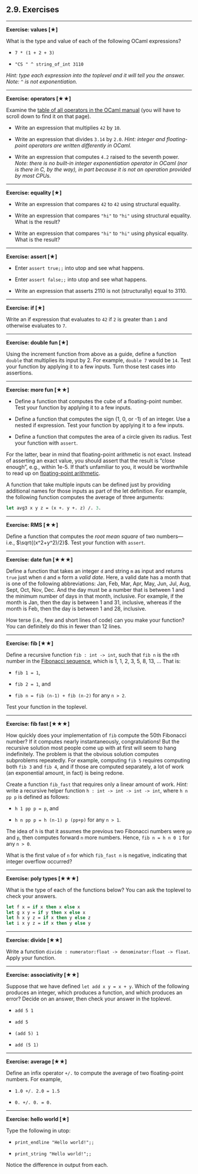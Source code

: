 ## 2.9. Exercises

___

**Exercise: values \[★\]**

What is the type and value of each of the following OCaml expressions?

-   `7 * (1 + 2 + 3)`
    
-   `"CS " ^ string_of_int 3110`
    

_Hint: type each expression into the toplevel and it will tell you the answer. Note: `^` is not exponentiation._

___

**Exercise: operators \[★★\]**

Examine the [table of all operators in the OCaml manual](https://v2.ocaml.org/manual/expr.html#ss%3Aexpr-operators) (you will have to scroll down to find it on that page).

-   Write an expression that multiplies `42` by `10`.
    
-   Write an expression that divides `3.14` by `2.0`. _Hint: integer and floating-point operators are written differently in OCaml._
    
-   Write an expression that computes `4.2` raised to the seventh power. _Note: there is no built-in integer exponentiation operator in OCaml (nor is there in C, by the way), in part because it is not an operation provided by most CPUs._
    

___

**Exercise: equality \[★\]**

-   Write an expression that compares `42` to `42` using structural equality.
    
-   Write an expression that compares `"hi"` to `"hi"` using structural equality. What is the result?
    
-   Write an expression that compares `"hi"` to `"hi"` using physical equality. What is the result?
    

___

**Exercise: assert \[★\]**

-   Enter `assert true;;` into utop and see what happens.
    
-   Enter `assert false;;` into utop and see what happens.
    
-   Write an expression that asserts 2110 is not (structurally) equal to 3110.
    

___

**Exercise: if \[★\]**

Write an if expression that evaluates to `42` if `2` is greater than `1` and otherwise evaluates to `7`.

___

**Exercise: double fun \[★\]**

Using the increment function from above as a guide, define a function `double` that multiplies its input by 2. For example, `double 7` would be `14`. Test your function by applying it to a few inputs. Turn those test cases into assertions.

___

**Exercise: more fun \[★★\]**

-   Define a function that computes the cube of a floating-point number. Test your function by applying it to a few inputs.
    
-   Define a function that computes the sign (1, 0, or -1) of an integer. Use a nested if expression. Test your function by applying it to a few inputs.
    
-   Define a function that computes the area of a circle given its radius. Test your function with `assert`.
    

For the latter, bear in mind that floating-point arithmetic is not exact. Instead of asserting an exact value, you should assert that the result is “close enough”, e.g., within 1e-5. If that’s unfamiliar to you, it would be worthwhile to read up on [floating-point arithmetic](https://floating-point-gui.de/).

A function that take multiple inputs can be defined just by providing additional names for those inputs as part of the let definition. For example, the following function computes the average of three arguments:

```ocaml
let avg3 x y z = (x +. y +. z) /. 3.
```

___

**Exercise: RMS \[★★\]**

Define a function that computes the _root mean square_ of two numbers—i.e., $\sqrt{(x^2+y^2)/2}$. Test your function with `assert`.

___

**Exercise: date fun \[★★★\]**

Define a function that takes an integer `d` and string `m` as input and returns `true` just when `d` and `m` form a _valid date_. Here, a valid date has a month that is one of the following abbreviations: Jan, Feb, Mar, Apr, May, Jun, Jul, Aug, Sept, Oct, Nov, Dec. And the day must be a number that is between 1 and the minimum number of days in that month, inclusive. For example, if the month is Jan, then the day is between 1 and 31, inclusive, whereas if the month is Feb, then the day is between 1 and 28, inclusive.

How terse (i.e., few and short lines of code) can you make your function? You can definitely do this in fewer than 12 lines.

___

**Exercise: fib \[★★\]**

Define a recursive function `fib : int -> int`, such that `fib n` is the `n`th number in the [Fibonacci sequence](https://en.wikipedia.org/wiki/Fibonacci_number), which is 1, 1, 2, 3, 5, 8, 13, … That is:

-   `fib 1 = 1`,
    
-   `fib 2 = 1`, and
    
-   `fib n = fib (n-1) + fib (n-2)` for any `n > 2`.
    

Test your function in the toplevel.

___

**Exercise: fib fast \[★★★\]**

How quickly does your implementation of `fib` compute the 50th Fibonacci number? If it computes nearly instantaneously, congratulations! But the recursive solution most people come up with at first will seem to hang indefinitely. The problem is that the obvious solution computes subproblems repeatedly. For example, computing `fib 5` requires computing both `fib 3` and `fib 4`, and if those are computed separately, a lot of work (an exponential amount, in fact) is being redone.

Create a function `fib_fast` that requires only a linear amount of work. _Hint:_ write a recursive helper function `h : int -> int -> int -> int`, where `h n pp p` is defined as follows:

-   `h 1 pp p = p`, and
    
-   `h n pp p = h (n-1) p (pp+p)` for any `n > 1`.
    

The idea of `h` is that it assumes the previous two Fibonacci numbers were `pp` and `p`, then computes forward `n` more numbers. Hence, `fib n = h n 0 1` for any `n > 0`.

What is the first value of `n` for which `fib_fast n` is negative, indicating that integer overflow occurred?

___

**Exercise: poly types \[★★★\]**

What is the type of each of the functions below? You can ask the toplevel to check your answers.

```ocaml
let f x = if x then x else x
let g x y = if y then x else x
let h x y z = if x then y else z
let i x y z = if x then y else y
```

___

**Exercise: divide \[★★\]**

Write a function `divide : numerator:float -> denominator:float -> float`. Apply your function.

___

**Exercise: associativity \[★★\]**

Suppose that we have defined `let add x y = x + y`. Which of the following produces an integer, which produces a function, and which produces an error? Decide on an answer, then check your answer in the toplevel.

-   `add 5 1`
    
-   `add 5`
    
-   `(add 5) 1`
    
-   `add (5 1)`
    

___

**Exercise: average \[★★\]**

Define an infix operator `+/.` to compute the average of two floating-point numbers. For example,

-   `1.0 +/. 2.0 = 1.5`
    
-   `0. +/. 0. = 0.`
    

___

**Exercise: hello world \[★\]**

Type the following in utop:

-   `print_endline "Hello world!";;`
    
-   `print_string "Hello world!";;`
    

Notice the difference in output from each.